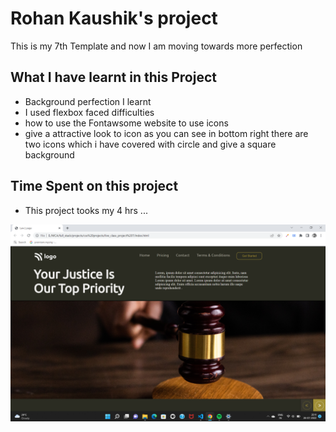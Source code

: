 # Rohan Kaushik's project

This is my 7th Template and now I am moving towards more perfection 

## What I have learnt in this Project
   - Background perfection I learnt 
   - I used flexbox faced difficulties 
   - how to use the Fontawsome website to use icons
   - give a attractive look to icon as you can see in bottom right there are two icons which i have covered with circle and give a square background 


## Time Spent on this project

- This project tooks my 4 hrs ...


![First_Project](./preview.png)
